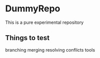 # DummyRepo
This is a pure experimental repository
## Things to test
branching
merging
resolving conflicts
tools
